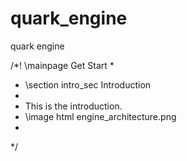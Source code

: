 # quark_engine
quark engine

/*! \mainpage Get Start
 *
 * \section intro_sec Introduction
 *
 * This is the introduction.
 *  \image html engine_architecture.png
 *
 */
